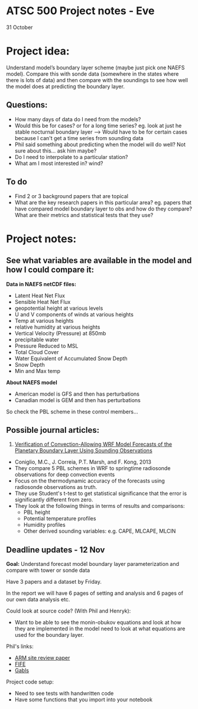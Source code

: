 # ATSC 500 Project notes - Eve

31 October


# Project idea:
Understand model’s boundary layer scheme (maybe just pick one NAEFS model).
Compare this with sonde data (somewhere in the states where there is lots of data) and then compare with the soundings to see how well the model does at predicting the boundary layer.


## Questions:
- How many days of data do I need from the models?
- Would this be for cases? or for a long time series? eg. look at just he stable nocturnal boundary layer
  --> Would have to be for certain cases because I can't get a time series from sounding data
- Phil said something about predicting when the model will do well? Not sure about this… ask him maybe?
- Do I need to interpolate to a particular station?
- What am I most interested in? wind? 


## To do 
- Find 2 or 3 background papers that are topical 
- What are the key research papers in this particular area?
  eg. papers that have compared model boundary layer to obs and how do they compare? What are their metrics and statistical tests that they use?




# Project notes:

## See what variables are available in the model and how I could compare it:

**Data in NAEFS netCDF files:**

- Latent Heat Net Flux
- Sensible Heat Net Flux
- geopotential height at various levels
- U and V components of winds at various heights
- Temp at various heights
- relative humidity at various heights
- Vertical Velocity (Pressure) at 850mb
- precipitable water
- Pressure Reduced to MSL
- Total Cloud Cover
- Water Equivalent of Accumulated Snow Depth
- Snow Depth
- Min and Max temp


**About NAEFS model**

- American model is GFS and then has perturbations
- Canadian model is GEM and then has perturbations

So check the PBL scheme in these control members...




## Possible journal articles:
1. [Verification of Convection-Allowing WRF Model Forecasts of the Planetary Boundary Layer Using Sounding Observations](https://journals.ametsoc.org/doi/full/10.1175/WAF-D-12-00103.1)
  - Coniglio, M.C., J. Correia, P.T. Marsh, and F. Kong, 2013
  - They compare 5 PBL schemes in WRF to springtime radiosonde observations for deep convection events
  - Focus on the thermodynamic accuracy of the forecasts using radiosonde observations as truth.
  - They use Student's t-test to get statistical significance that the error is significantly different from zero. 
  - They look at the following things in terms of results and comparisons:
      * PBL height
      * Potential temperature profiles
      * Humidity profiles
      * Other derived sounding variables: e.g. CAPE, MLCAPE, MLCIN



## Deadline updates - 12 Nov

**Goal:** Understand forecast model boundary layer parameterization and compare with tower or sonde data

Have 3 papers and a dataset by Friday. 

In the report we will have 6 pages of setting and analysis and 6 pages of our own data analysis etc. 


Could look at source code? (With Phil and Henryk):

- Want to be able to see the monin-obukov equations and look at how they are implemented in the model
need to look at what equations are used for the boundary layer.

Phil's links:

  - [ARM site review paper](https://journals.ametsoc.org/doi/pdf/10.1175/AMSMONOGRAPHS-D-16-0004.1)
  - [FIFE](https://daac.ornl.gov/FIFE/guides/lidar_height_data.html)
  - [Gabls](https://link.springer.com/article/10.1007/s10546-014-9919-1)


Project code setup:

- Need to see tests with handwritten code
- Have some functions that you import into your notebook